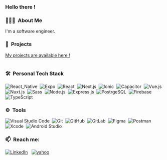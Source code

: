 ### Hello there !

### 👨🏽‍💻 &nbsp;About Me

I'm a software engineer.

### 🚀 &nbsp;Projects
<a href="https://www.projlab.io/fr/view/cm4lyh42j0000gv03hdpwovxc" style="display: flex; align-items: center;">My projects are available here !</a> &nbsp;

### 🛠 &nbsp;Personal Tech Stack

![React_Native](https://img.shields.io/badge/-React_Native-05122A?style=flat&logo=react)&nbsp;
![Expo](https://img.shields.io/badge/-Expo-05122A?style=flat&logo=expo)&nbsp;
![React](https://img.shields.io/badge/-React-05122A?style=flat&logo=react)&nbsp;
![Next.js](https://img.shields.io/badge/-Next-05122A?style=flat&logo=Next.js)&nbsp;
![Ionic](https://img.shields.io/badge/-Ionic-05122A?style=flat&logo=ionic)&nbsp;
![Capacitor](https://img.shields.io/badge/-Capacitor-05122A?style=flat&logo=capacitor)&nbsp;
![Vue.js](https://img.shields.io/badge/-Vue.js-05122A?style=flat&logo=Vue.js)&nbsp;
![Nuxt.js](https://img.shields.io/badge/-Nuxt-05122A?style=flat&logo=Nuxt)&nbsp;
![Sass](https://img.shields.io/badge/-Sass-05122A?style=flat&logo=Sass)&nbsp;
![Node.js](https://img.shields.io/badge/-Node.js-05122A?style=flat&logo=Node.js)&nbsp;
![Express.js](https://img.shields.io/badge/-Express.js-05122A?style=flat&logo=express)&nbsp;
![PostrgeSQL](https://img.shields.io/badge/-postgresql-05122A?style=flat&logo=postgresql)&nbsp;
![Firebase](https://img.shields.io/badge/-firebase-05122A?style=flat&logo=firebase)&nbsp;
![TypeScript](https://img.shields.io/badge/-TypeScript-05122A?style=flat&logo=typescript)&nbsp;

### ⚙️ &nbsp;Tools

![Visual Studio Code](https://custom-icon-badges.demolab.com/badge/Visual%20Studio%20Code-05122A.svg?logo=vsc&logoColor=007ACC)&nbsp;
![Git](https://img.shields.io/badge/-Git-05122A?style=flat&logo=git)&nbsp;
![GitHub](https://img.shields.io/badge/-GitHub-05122A?style=flat&logo=github)&nbsp;
![GitLab](https://img.shields.io/badge/-GitLab-05122A?style=flat&logo=gitlab)&nbsp;
![Figma](https://img.shields.io/badge/-Figma-05122A?style=flat&logo=Figma)&nbsp;
![Postman](https://img.shields.io/badge/-Postman-05122A?style=flat&logo=Postman)&nbsp;
![Xcode](https://img.shields.io/badge/-Xcode-05122A?style=flat&logo=Xcode)&nbsp;
![Android Studio](https://img.shields.io/badge/-Android%20Studio-05122A?style=flat&logo=android-studio)&nbsp;

### 📫 &nbsp;Reach me:

<a href="https://www.linkedin.com/in/edomiyas-temesgen-16ba01173/"><img alt="LinkedIn" src="https://img.shields.io/badge/linkedin%20-%230077B5.svg?&style=flat&logo=linkedin&logoColor=white"/></a> &nbsp;
<a href="mailto: temesgen.edomiyas@yahoo.com"><img alt="yahoo" src="https://img.shields.io/badge/yahoo%20-6001D2.svg?&style=flat&logo=yahoo&logoColor=white"/></a>
